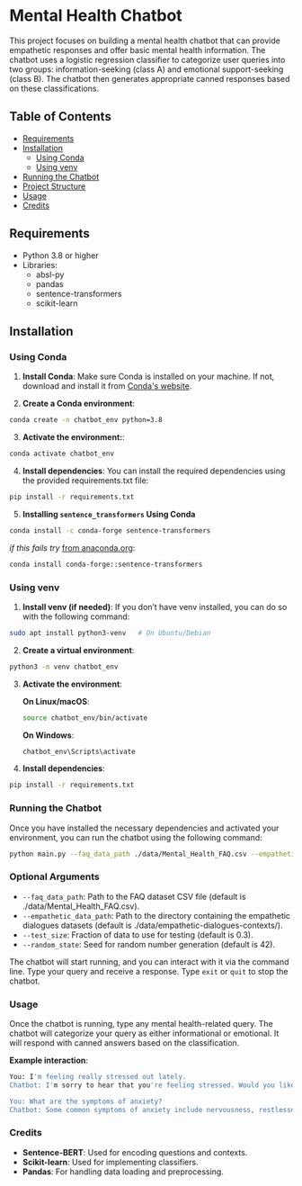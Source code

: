 # Mental Health Chatbot

This project focuses on building a mental health chatbot that can provide empathetic responses and offer basic mental health information. The chatbot uses a logistic regression classifier to categorize user queries into two groups: information-seeking (class A) and emotional support-seeking (class B). The chatbot then generates appropriate canned responses based on these classifications.

## Table of Contents

- [Requirements](#requirements)
- [Installation](#installation)
  - [Using Conda](#using-conda)
  - [Using venv](#using-venv)
- [Running the Chatbot](#running-the-chatbot)
- [Project Structure](#project-structure)
- [Usage](#usage)
- [Credits](#credits)

## Requirements

- Python 3.8 or higher
- Libraries:
  - absl-py
  - pandas
  - sentence-transformers
  - scikit-learn

## Installation

### Using Conda

1. **Install Conda**: Make sure Conda is installed on your machine. If not, download and install it from [Conda's website](https://docs.conda.io/en/latest/miniconda.html).

2. **Create a Conda environment**:

```bash
conda create -n chatbot_env python=3.8
```

3. **Activate the environment:**:

```bash
conda activate chatbot_env
```

4. **Install dependencies**: You can install the required dependencies using the provided requirements.txt file:

```bash
pip install -r requirements.txt
```

5. **Installing `sentence_transformers` Using Conda**

```bash
conda install -c conda-forge sentence-transformers
```

*if this fails try* [from anaconda.org](https://anaconda.org/conda-forge/sentence-transformers):

```bash
conda install conda-forge::sentence-transformers
```

### Using venv

1. **Install venv (if needed)**: If you don’t have venv installed, you can do so with the following command:

```bash
sudo apt install python3-venv   # On Ubuntu/Debian
```

2. **Create a virtual environment**:

```bash
python3 -m venv chatbot_env
```

3. **Activate the environment**:

    **On Linux/macOS**:

    ```bash
    source chatbot_env/bin/activate
    ```

    **On Windows**:

    ```bash
    chatbot_env\Scripts\activate
    ```

4. **Install dependencies**:

```bash
pip install -r requirements.txt
```

### Running the Chatbot

Once you have installed the necessary dependencies and activated your environment, you can run the chatbot using the following command:

```bash
python main.py --faq_data_path ./data/Mental_Health_FAQ.csv --empathetic_data_path ./data/empathetic-dialogues-contexts/
```

### Optional Arguments

- `--faq_data_path`: Path to the FAQ dataset CSV file (default is ./data/Mental_Health_FAQ.csv).
- `--empathetic_data_path`: Path to the directory containing the empathetic dialogues datasets (default is ./data/empathetic-dialogues-contexts/).
- `--test_size`: Fraction of data to use for testing (default is 0.3).
- `--random_state`: Seed for random number generation (default is 42).

The chatbot will start running, and you can interact with it via the command line. Type your query and receive a response. Type `exit` or `quit` to stop the chatbot.

### Usage

Once the chatbot is running, type any mental health-related query.
The chatbot will categorize your query as either informational or emotional.
It will respond with canned answers based on the classification.

**Example interaction**:

```bash
You: I'm feeling really stressed out lately.
Chatbot: I'm sorry to hear that you're feeling stressed. Would you like to talk about it?

You: What are the symptoms of anxiety?
Chatbot: Some common symptoms of anxiety include nervousness, restlessness, and a sense of impending danger.
```

### Credits

- **Sentence-BERT**: Used for encoding questions and contexts.
- **Scikit-learn**: Used for implementing classifiers.
- **Pandas**: For handling data loading and preprocessing.
